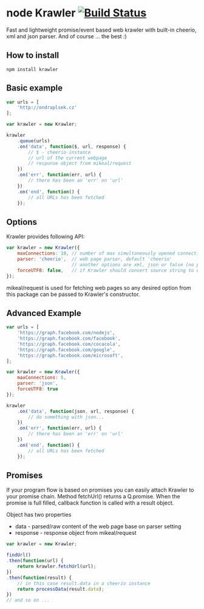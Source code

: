 # node Krawler [![Build Status](https://travis-ci.org/ondrs/node-krawler.png?branch=master)](https://travis-ci.org/ondrs/node-krawler)

Fast and lightweight promise/event based web krawler with built-in cheerio, xml and json parser.
And of course ... the best :)

## How to install
```
npm install krawler
```

## Basic example

```javascript
var urls = [
    'http://ondraplsek.cz'
];

var krawler = new Krawler;

krawler
    .queue(urls)
    .on('data', function($, url, response) {
        // $ - cheerio instance
        // url of the current webpage
        // response object from mikeal/request
    })
    .on('err', function(err, url) {
        // there has been an 'err' on 'url'
    })
    .on('end', function() {
        // all URLs has been fetched
    });
```


## Options

Krawler provides following API:

```javascript
var krawler = new Krawler({
    maxConnections: 10, // number of max simultaneously opened connections, default 10
    parser: 'cheerio',  // web page parser, default 'cheerio'
                        // another options are xml, json or false (no parser will be used, raw data will be returned)
    forceUTF8: false,   // if Krawler should convert source string to utf8, default false
});
```

mikeal/request is used for fetching web pages so any desired option from this package can be passed to Krawler's constructor.

## Advanced Example

```javascript
var urls = [
    'https://graph.facebook.com/nodejs',
    'https://graph.facebook.com/facebook',
    'https://graph.facebook.com/cocacola',
    'https://graph.facebook.com/google',
    'https://graph.facebook.com/microsoft',
];

var krawler = new Krawler({
    maxConnections: 5,
    parser: 'json',
    forceUTF8: true
});

krawler
    .on('data', function(json, url, response) {
        // do something with json...
    })
    .on('err', function(err, url) {
        // there has been an 'err' on 'url'
    })
    .on('end', function() {
        // all URLs has been fetched
    });
```


## Promises

If your program flow is based on promises you can easily attach Krawler to your promise chain.
Method fetchUrl() returns a Q.promise. When the promise is full filled, callback function is called with a result object.

Object has two properties

* data - parsed/raw content of the web page base on parser setting
* response - response object from mikeal/request


```javascript
var krawler = new Krawler;

findUrl()
.then(function(url) {
    return krawler.fetchUrl(url);
})
.then(function(result) {
    // in this case result.data in a cheerio instance
    return processData(result.data);
})
// and so on ...

